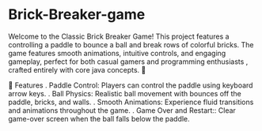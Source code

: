 # Brick-Breaker-game
Welcome to the Classic Brick Breaker Game! This project features a controlling a paddle to bounce a ball and break rows of colorful bricks. The game features smooth animations, intuitive controls, and engaging gameplay, perfect for both casual gamers and programming enthusiasts , crafted entirely with core java concepts. 🌟

🚀 Features
. Paddle Control: Players can control the paddle using keyboard arrow keys.
. Ball Physics: Realistic ball movement with bounces off the paddle, bricks, and walls.
. Smooth Animations: Experience fluid transitions and animations throughout the game.
. Game Over and Restart:: Clear game-over screen when the ball falls below the paddle.
